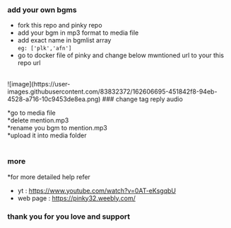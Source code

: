 ### add your own bgms

- fork this repo and pinky repo <br>
- add your bgm in mp3 format to media file <br>
- add exact name in bgmlist array <br> ```eg: ['plk','afn']``` <br>
- go to docker file of pinky and change below mwntioned url to your this repo url <br>
<br>
![image](https://user-images.githubusercontent.com/83832372/162606695-451842f8-94eb-4528-a716-10c9453de8ea.png)
### change tag reply audio

*go to media file <br>
*delete mention.mp3 <br>
*rename you bgm to mention.mp3 <br>
*upload it into media folder <br>
<br>

### more
*for more detailed help refer
- yt : https://www.youtube.com/watch?v=0AT-eKsgqbU
- web page : https://pinky32.weebly.com/

### thank you for you love and support

